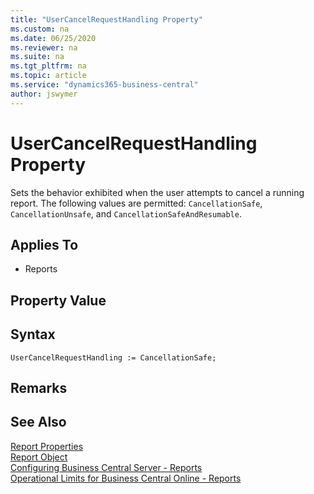 ```yaml
---
title: "UserCancelRequestHandling Property"
ms.custom: na
ms.date: 06/25/2020
ms.reviewer: na
ms.suite: na
ms.tgt_pltfrm: na
ms.topic: article
ms.service: "dynamics365-business-central"
author: jswymer
---
```


# UserCancelRequestHandling Property

Sets the behavior exhibited when the user attempts to cancel a running report. The following values are permitted: `CancellationSafe`, `CancellationUnsafe`, and `CancellationSafeAndResumable`.

## Applies To  

- Reports

## Property Value   
 
## Syntax
```
UserCancelRequestHandling := CancellationSafe;
```

## Remarks  

## See Also  

[Report Properties](devenv-report-properties.md)  
[Report Object](../devenv-report-object.md)  
[Configuring Business Central Server - Reports](../../administration/configure-server-instance.md#Reports)  
[Operational Limits for Business Central Online - Reports](../../administration/operational-limits-online.md#Reports)  